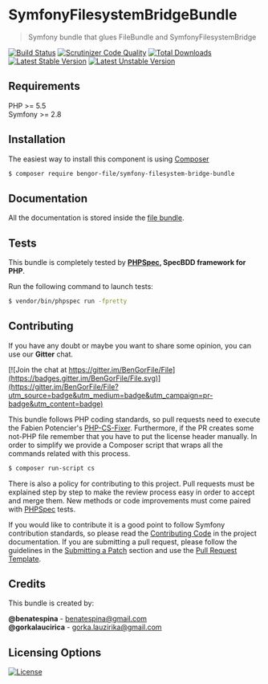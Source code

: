 # SymfonyFilesystemBridgeBundle
> Symfony bundle that glues FileBundle and SymfonyFilesystemBridge

[![Build Status](https://travis-ci.org/BenGorFile/SymfonyFilesystemBridgeBundle.svg?branch=master)](https://travis-ci.org/BenGorFile/SymfonyFilesystemBridgeBundle)
[![Scrutinizer Code Quality](https://scrutinizer-ci.com/g/BenGorFile/SymfonyFilesystemBridgeBundle/badges/quality-score.png?b=master)](https://scrutinizer-ci.com/g/BenGorFile/SymfonyFilesystemBridgeBundle/?branch=master)
[![Total Downloads](https://poser.pugx.org/bengor-file/symfony-filesystem-bridge-bundle/downloads)](https://packagist.org/packages/bengor-file/symfony-filesystem-bridge-bundle/)
[![Latest Stable Version](https://poser.pugx.org/bengor-file/symfony-filesystem-bridge-bundle/v/stable.svg)](https://packagist.org/packages/bengor-file/symfony-filesystem-bridge-bundle/)
[![Latest Unstable Version](https://poser.pugx.org/bengor-file/symfony-filesystem-bridge-bundle/v/unstable.svg)](https://packagist.org/packages/bengor-file/symfony-filesystem-bridge-bundle/)

## Requirements
PHP >= 5.5</br>
Symfony >= 2.8 

## Installation
The easiest way to install this component is using [Composer][6]
```bash
$ composer require bengor-file/symfony-filesystem-bridge-bundle
```

## Documentation
All the documentation is stored inside the [file bundle](https://github.com/BenGorFile/FileBundle/blob/master/docs/index.md).

## Tests
This bundle is completely tested by **[PHPSpec][1], SpecBDD framework for PHP**.

Run the following command to launch tests:
```bash
$ vendor/bin/phpspec run -fpretty
```

## Contributing
If you have any doubt or maybe you want to share some opinion, you can use our **Gitter** chat.

[![Join the chat at https://gitter.im/BenGorFile/File](https://badges.gitter.im/BenGorFile/File.svg)](https://gitter.im/BenGorFile/File?utm_source=badge&utm_medium=badge&utm_campaign=pr-badge&utm_content=badge)

This bundle follows PHP coding standards, so pull requests need to execute the Fabien Potencier's [PHP-CS-Fixer][5].
Furthermore, if the PR creates some not-PHP file remember that you have to put the license header manually. In order
to simplify we provide a Composer script that wraps all the commands related with this process.
```bash
$ composer run-script cs
```

There is also a policy for contributing to this project. Pull requests must be explained step by step to make the
review process easy in order to accept and merge them. New methods or code improvements must come paired with
[PHPSpec][1] tests.

If you would like to contribute it is a good point to follow Symfony contribution standards, so please read the
[Contributing Code][2] in the project documentation. If you are submitting a pull request, please follow the guidelines
in the [Submitting a Patch][3] section and use the [Pull Request Template][4].

## Credits
This bundle is created by:
>
**@benatespina** - [benatespina@gmail.com](mailto:benatespina@gmail.com)<br>
**@gorkalaucirica** - [gorka.lauzirika@gmail.com](mailto:gorka.lauzirika@gmail.com)

## Licensing Options
[![License](https://poser.pugx.org/bengor-file/symfony-filesystem-bridge-bundle/license.svg)](https://github.com/BenGorFile/SymfonyFilesystemBridgeBundle/blob/master/LICENSE)

[1]: http://www.phpspec.net/
[2]: http://symfony.com/doc/current/contributing/code/index.html
[3]: http://symfony.com/doc/current/contributing/code/patches.html#check-list
[4]: http://symfony.com/doc/current/contributing/code/patches.html#make-a-pull-request
[5]: http://cs.sensiolabs.org/
[6]: http://getcomposer.org
